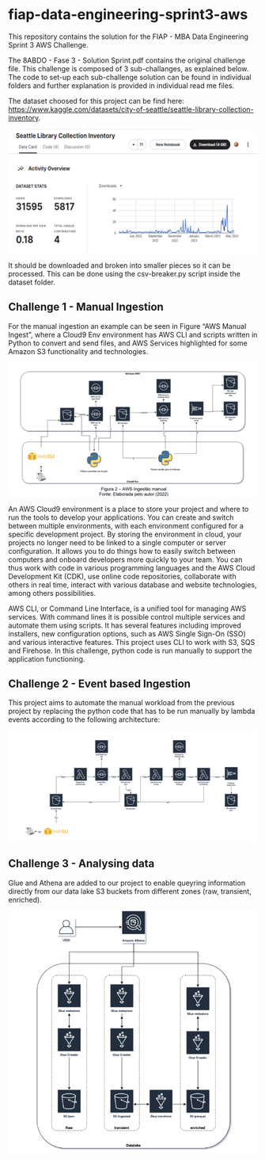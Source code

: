 # fiap-data-engineering-sprint3-aws
This repository contains the solution for the FIAP - MBA Data Engineering Sprint 3 AWS Challenge. 

The 8ABDO - Fase 3 - Solution Sprint.pdf contains the original challenge file. This challenge is composed of 3 sub-challanges, as explained below. The code to set-up each sub-challenge solution can be found in individual folders and further explanation is provided in individual read me files.

The dataset choosed for this project can be find here: https://www.kaggle.com/datasets/city-of-seattle/seattle-library-collection-inventory. 

![Dataset](imgs/dataset.png)

It should be downloaded and broken into smaller pieces so it can be processed. This can be done using the csv-breaker.py script inside the dataset folder.

## Challenge 1 -  Manual Ingestion

For the manual ingestion an example can be seen in Figure “AWS
Manual Ingest”, where a Cloud9 Env environment has AWS CLI and scripts written
in Python to convert and send files, and AWS Services highlighted
for some Amazon S3 functionality and technologies.

![EventsIngestion](imgs/manual_ingestion.png)

An AWS Cloud9 environment is a place to store your
project and where to run the tools to develop your applications. You
can create and switch between multiple environments, with each environment configured
for a specific development project. By storing the environment in
cloud, your projects no longer need to be linked to a single
computer or server configuration. It allows you to do things
how to easily switch between computers and onboard developers more
quickly to your team. You can thus work with code in various
programming languages ​​and the AWS Cloud Development Kit (CDK), use
online code repositories, collaborate with others in real time,
interact with various database and website technologies, among others
possibilities.

AWS CLI, or Command Line Interface, is a unified tool
for managing AWS services. With command lines it is possible
control multiple services and automate them using scripts. It has several
features including improved installers, new configuration options,
such as AWS Single Sign-On (SSO) and various interactive features. This project uses CLI to work with S3, SQS and Firehose. In this challenge, python code is run manually to support the application functioning.


## Challenge 2 -  Event based Ingestion

This project aims to automate the manual workload from the previous project by replacing the python code that has to be run manually by lambda events according to the following architecture:

![EventsIngestion](imgs/events_ingestion.png)

## Challenge 3 -  Analysing data

Glue and Athena are added to our project to enable queyring information directly from our data lake S3 buckets from different zones (raw, transient, enriched).

![ReadinData](imgs/reading_data.png)

